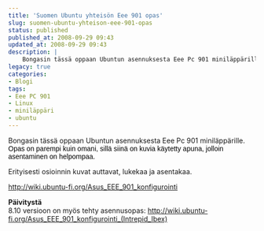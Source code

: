 ```yaml
---
title: 'Suomen Ubuntu yhteisön Eee 901 opas'
slug: suomen-ubuntu-yhteison-eee-901-opas
status: published
published_at: 2008-09-29 09:43
updated_at: 2008-09-29 09:43
description: |
    Bongasin tässä oppaan Ubuntun asennuksesta Eee Pc 901 miniläppärille. Opas on parempi kuin omani, sillä siinä on kuvia käytetty apuna, jolloin asentaminen on helpompaa. Erityisesti osioinnin kuvat auttavat, lukekaa ja asentakaa. http://wiki.ubuntu-fi.org/Asus_EEE_901_konfigurointi Päivitystä 8.10 versioon on myös tehty asennusopas: http://wiki.ubuntu-fi.org/Asus_EEE_901_konfigurointi_(Intrepid_Ibex)
legacy: true
categories:
- Blogi
tags:
- Eee PC 901
- Linux
- miniläppäri
- ubuntu
---
```


<p>Bongasin tässä oppaan Ubuntun asennuksesta Eee Pc 901 miniläppärille.<br />
 <span style="color: #000000;"><span style="font-family: &quot;Lucida Grande&quot;,&quot;Lucida Sans Unicode&quot;,Tahoma,Verdana,sans-serif;">Opas on parempi kuin omani, sillä siinä on kuvia käytetty apuna, jolloin asentaminen on helpompaa.</span></span></p>
<p>Erityisesti osioinnin kuvat auttavat, lukekaa ja asentakaa.</p>
<p><a href="http://wiki.ubuntu-fi.org/Asus_EEE_901_konfigurointi" target="_blank">http://wiki.ubuntu-fi.org/Asus_EEE_901_konfigurointi</a></p>
<p><strong>Päivitystä</strong><br />
8.10 versioon on myös tehty asennusopas: <a href="http://wiki.ubuntu-fi.org/Asus_EEE_901_konfigurointi_(Intrepid_Ibex)" target="_blank">http://wiki.ubuntu-fi.org/Asus_EEE_901_konfigurointi_(Intrepid_Ibex)</a></p>
